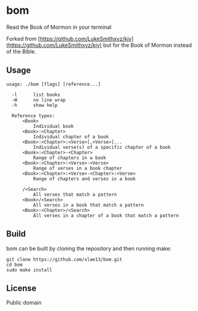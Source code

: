 # bom

Read the Book of Mormon in your terminal

Forked from [https://github.com/LukeSmithxyz/kjv](https://github.com/LukeSmithxyz/kjv) but for the Book of Mormon instead of the Bible.


## Usage

    usage: ./bom [flags] [reference...]

      -l      list books
      -W      no line wrap
      -h      show help

      Reference types:
          <Book>
              Individual book
          <Book>:<Chapter>
              Individual chapter of a book
          <Book>:<Chapter>:<Verse>[,<Verse>]...
              Individual verse(s) of a specific chapter of a book
          <Book>:<Chapter>-<Chapter>
              Range of chapters in a book
          <Book>:<Chapter>:<Verse>-<Verse>
              Range of verses in a book chapter
          <Book>:<Chapter>:<Verse>-<Chapter>:<Verse>
              Range of chapters and verses in a book

          /<Search>
              All verses that match a pattern
          <Book>/<Search>
              All verses in a book that match a pattern
          <Book>:<Chapter>/<Search>
              All verses in a chapter of a book that match a pattern

## Build

bom can be built by cloning the repository and then running make:

    git clone https://github.com/xlae13/bom.git
    cd bom
    sudo make install

## License

Public domain
